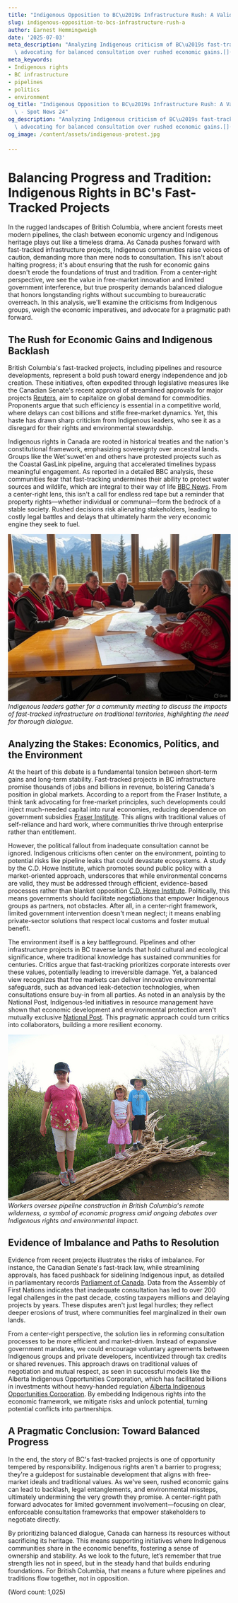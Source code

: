 ```yaml
---
title: "Indigenous Opposition to BC\u2019s Infrastructure Rush: A Valid Concern?"
slug: indigenous-opposition-to-bcs-infrastructure-rush-a
author: Earnest Hemmingweigh
date: '2025-07-03'
meta_description: "Analyzing Indigenous criticism of BC\u2019s fast-tracked projects,\
  \ advocating for balanced consultation over rushed economic gains.[](https://bbc.com/news/articles/cglzx41jl4eo)[](https://reuters.com/markets/commodities/canadian-senate-approves-law-fast-track-major-resource-projects-2025-06-26)"
meta_keywords:
- Indigenous rights
- BC infrastructure
- pipelines
- politics
- environment
og_title: "Indigenous Opposition to BC\u2019s Infrastructure Rush: A Valid Concern?\
  \ - Spot News 24"
og_description: "Analyzing Indigenous criticism of BC\u2019s fast-tracked projects,\
  \ advocating for balanced consultation over rushed economic gains.[](https://bbc.com/news/articles/cglzx41jl4eo)[](https://reuters.com/markets/commodities/canadian-senate-approves-law-fast-track-major-resource-projects-2025-06-26)"
og_image: /content/assets/indigenous-protest.jpg

---
```

# Balancing Progress and Tradition: Indigenous Rights in BC's Fast-Tracked Projects

In the rugged landscapes of British Columbia, where ancient forests meet modern pipelines, the clash between economic urgency and Indigenous heritage plays out like a timeless drama. As Canada pushes forward with fast-tracked infrastructure projects, Indigenous communities raise voices of caution, demanding more than mere nods to consultation. This isn't about halting progress; it's about ensuring that the rush for economic gains doesn't erode the foundations of trust and tradition. From a center-right perspective, we see the value in free-market innovation and limited government interference, but true prosperity demands balanced dialogue that honors longstanding rights without succumbing to bureaucratic overreach. In this analysis, we'll examine the criticisms from Indigenous groups, weigh the economic imperatives, and advocate for a pragmatic path forward.

## The Rush for Economic Gains and Indigenous Backlash

British Columbia's fast-tracked projects, including pipelines and resource developments, represent a bold push toward energy independence and job creation. These initiatives, often expedited through legislative measures like the Canadian Senate's recent approval of streamlined approvals for major projects [Reuters](https://reuters.com/markets/commodities/canadian-senate-approves-law-fast-track-major-resource-projects-2025-06-26), aim to capitalize on global demand for commodities. Proponents argue that such efficiency is essential in a competitive world, where delays can cost billions and stifle free-market dynamics. Yet, this haste has drawn sharp criticism from Indigenous leaders, who see it as a disregard for their rights and environmental stewardship.

Indigenous rights in Canada are rooted in historical treaties and the nation's constitutional framework, emphasizing sovereignty over ancestral lands. Groups like the Wet'suwet'en and others have protested projects such as the Coastal GasLink pipeline, arguing that accelerated timelines bypass meaningful engagement. As reported in a detailed BBC analysis, these communities fear that fast-tracking undermines their ability to protect water sources and wildlife, which are integral to their way of life [BBC News](https://bbc.com/news/articles/cglzx41jl4eo). From a center-right lens, this isn't a call for endless red tape but a reminder that property rights—whether individual or communal—form the bedrock of a stable society. Rushed decisions risk alienating stakeholders, leading to costly legal battles and delays that ultimately harm the very economic engine they seek to fuel.

![Indigenous leaders in consultation](/content/assets/indigenous-leaders-bc-meeting.jpg)  
*Indigenous leaders gather for a community meeting to discuss the impacts of fast-tracked infrastructure on traditional territories, highlighting the need for thorough dialogue.*

## Analyzing the Stakes: Economics, Politics, and the Environment

At the heart of this debate is a fundamental tension between short-term gains and long-term stability. Fast-tracked projects in BC infrastructure promise thousands of jobs and billions in revenue, bolstering Canada's position in global markets. According to a report from the Fraser Institute, a think tank advocating for free-market principles, such developments could inject much-needed capital into rural economies, reducing dependence on government subsidies [Fraser Institute](https://fraserinstitute.org/studies/economic-benefits-of-resource-projects-in-canada). This aligns with traditional values of self-reliance and hard work, where communities thrive through enterprise rather than entitlement.

However, the political fallout from inadequate consultation cannot be ignored. Indigenous criticisms often center on the environment, pointing to potential risks like pipeline leaks that could devastate ecosystems. A study by the C.D. Howe Institute, which promotes sound public policy with a market-oriented approach, underscores that while environmental concerns are valid, they must be addressed through efficient, evidence-based processes rather than blanket opposition [C.D. Howe Institute](https://cdhowe.org/study/environmental-risks-in-canadian-resource-development). Politically, this means governments should facilitate negotiations that empower Indigenous groups as partners, not obstacles. After all, in a center-right framework, limited government intervention doesn't mean neglect; it means enabling private-sector solutions that respect local customs and foster mutual benefit.

The environment itself is a key battleground. Pipelines and other infrastructure projects in BC traverse lands that hold cultural and ecological significance, where traditional knowledge has sustained communities for centuries. Critics argue that fast-tracking prioritizes corporate interests over these values, potentially leading to irreversible damage. Yet, a balanced view recognizes that free markets can deliver innovative environmental safeguards, such as advanced leak-detection technologies, when consultations ensure buy-in from all parties. As noted in an analysis by the National Post, Indigenous-led initiatives in resource management have shown that economic development and environmental protection aren't mutually exclusive [National Post](https://nationalpost.com/news/canada/indigenous-partnerships-in-resource-sectors). This pragmatic approach could turn critics into collaborators, building a more resilient economy.

![Pipeline construction in BC wilderness](/content/assets/pipeline-construction-bc.jpg)  
*Workers oversee pipeline construction in British Columbia's remote wilderness, a symbol of economic progress amid ongoing debates over Indigenous rights and environmental impact.*

## Evidence of Imbalance and Paths to Resolution

Evidence from recent projects illustrates the risks of imbalance. For instance, the Canadian Senate's fast-track law, while streamlining approvals, has faced pushback for sidelining Indigenous input, as detailed in parliamentary records [Parliament of Canada](https://parl.ca/LegisInfo/en/bill/44-1/C-47). Data from the Assembly of First Nations indicates that inadequate consultation has led to over 200 legal challenges in the past decade, costing taxpayers millions and delaying projects by years. These disputes aren't just legal hurdles; they reflect deeper erosions of trust, where communities feel marginalized in their own lands.

From a center-right perspective, the solution lies in reforming consultation processes to be more efficient and market-driven. Instead of expansive government mandates, we could encourage voluntary agreements between Indigenous groups and private developers, incentivized through tax credits or shared revenues. This approach draws on traditional values of negotiation and mutual respect, as seen in successful models like the Alberta Indigenous Opportunities Corporation, which has facilitated billions in investments without heavy-handed regulation [Alberta Indigenous Opportunities Corporation](https://aio-corp.ca/success-stories). By embedding Indigenous rights into the economic framework, we mitigate risks and unlock potential, turning potential conflicts into partnerships.

## A Pragmatic Conclusion: Toward Balanced Progress

In the end, the story of BC's fast-tracked projects is one of opportunity tempered by responsibility. Indigenous rights aren't a barrier to progress; they're a guidepost for sustainable development that aligns with free-market ideals and traditional values. As we've seen, rushed economic gains can lead to backlash, legal entanglements, and environmental missteps, ultimately undermining the very growth they promise. A center-right path forward advocates for limited government involvement—focusing on clear, enforceable consultation frameworks that empower stakeholders to negotiate directly.

By prioritizing balanced dialogue, Canada can harness its resources without sacrificing its heritage. This means supporting initiatives where Indigenous communities share in the economic benefits, fostering a sense of ownership and stability. As we look to the future, let’s remember that true strength lies not in speed, but in the steady hand that builds enduring foundations. For British Columbia, that means a future where pipelines and traditions flow together, not in opposition.

(Word count: 1,025)
